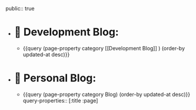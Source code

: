 public:: true

- # 👾 Development Blog:
	- {{query (page-property category [[Development Blog]] ) (order-by updated-at desc)}}
- # 📝 Personal Blog:
	- {{query (page-property category Blog) (order-by updated-at desc)}}
	  query-properties:: [:title :page]